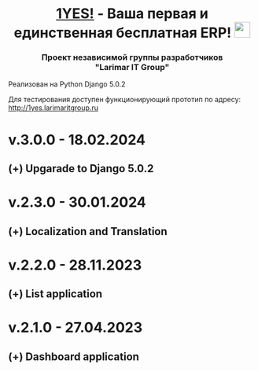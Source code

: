 <h1 align="center"><a href="http://1yes.larimaritgroup.ru/" target="_blank">1YES!</a> - Ваша первая и единственная бесплатная ERP! 
<img src="https://github.com/blackcater/blackcater/raw/main/images/Hi.gif" height="32"/></h1>
<h3 align="center">Проект независимой группы разработчиков<br />"Larimar IT Group"</h3>

Реализован на Python Django 5.0.2

Для тестирования доступен функционирующий прототип по адресу: http://1yes.larimaritgroup.ru

# v.3.0.0 - 18.02.2024
## (+) Upgarade to Django 5.0.2

# v.2.3.0 - 30.01.2024
## (+) Localization and Translation

# v.2.2.0 - 28.11.2023
## (+) List application

# v.2.1.0 - 27.04.2023
## (+) Dashboard application
